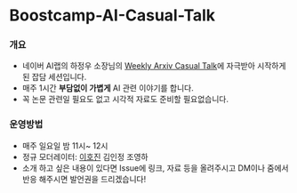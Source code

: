 # Boostcamp-AI-Casual-Talk

### 개요
* 네이버 AI랩의 하정우 소장님의 [Weekly Arxiv Casual Talk](https://github.com/jungwoo-ha/WeeklyArxivTalk)에 자극받아 시작하게 된 잡담 세션입니다.
* 매주 1시간 **부담없이 가볍게** AI 관련 이야기를 합니다.
* 꼭 논문 관련일 필요도 없고 시각적 자료도 준비할 필요없습니다.
### 운영방법
* 매주 일요일 밤 11시~ 12시
* 정규 모더레이터: [이호진](https://github.com/ili0820) 김인정 조영하
* 소개 하고 싶은 내용이 있다면 Issue에 링크, 자료 등을 올려주시고 DM이나 줌에서 반응 해주시면 발언권을 드리겠습니다!

